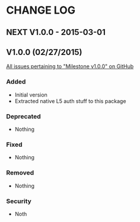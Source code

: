 # CHANGE LOG

## NEXT V1.0.0 - 2015-03-01
<!---
[All issues pertaining to "Milestone v1.0.1" on GitHub](https://github.com/lasallecms/lasallecms-l5-usermanagement-pkg/issues?q=is%3Aissue+milestone%3A%22Version+1.0.1%22)
-->



## V1.0.0 (02/27/2015)

[All issues pertaining to "Milestone v1.0.0" on GitHub](https://github.com/lasallecms/lasallecms-l5-usermanagement-pkg/issues?q=is%3Aissue+milestone%3A%22Version+1.0.0%22)

### Added
* Initial version
* Extracted native L5 auth stuff to this package




### Deprecated
- Nothing

### Fixed
- Nothing

### Removed
- Nothing

### Security
- Noth